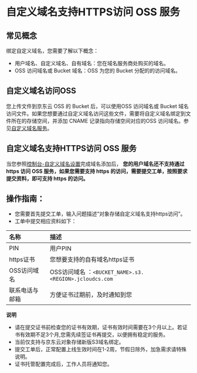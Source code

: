 # 自定义域名支持HTTPS访问 OSS 服务

## 常见概念
绑定自定义域名，您需要了解以下概念：

- 用户域名、自定义域名、自有域名：您在域名服务商处购买的域名。
- OSS 访问域名或 Bucket 域名：OSS 为您的 Bucket 分配的的访问域名。

## 自定义域名访问OSS

您上传文件到京东云 OSS 的 Bucket 后，可以使用OSS 访问域名或 Bucket 域名访问文件。如果您想要通过自定义域名访问这些文件，需要将自定义域名绑定到文件所在的存储空间，并添加 CNAME 记录指向存储空间对应的OSS 访问域名。参见[自定义域名服务](../Operation-Guide/Manage-Bucket/Set-Custom-Domain-Name-2.md)。

## 自定义域名支持HTTPS访问 OSS 服务

当您参照[控制台-自定义域名设置](../Operation-Guide/Manage-Bucket/Set-Custom-Domain-Name-2.md)完成域名添加后，
**您的用户域名还不支持通过 https 访问 OSS 服务，如果您需要支持 https 的访问，需要提交工单，按照要求提交资料，即可支持 https 的访问。**

## 操作指南：

* 您需要首先提交工单，输入问题描述“对象存储自定义域名支持https访问”。
* 工单中提交相应资料如下：

|名称                | 描述                | 
| :------------------- | :-----------|
|   PIN  |用户PIN | 
|  https证书               | 您想要支持的自有域名https证书   | 
| OSS访问域名            | OSS访问域名 ：```<BUCKET_NAME>.s3.<REGION>.jcloudcs.com ```  | 
| 联系电话与邮箱        |  方便证书过期前，及时通知到您   |  

**说明**

* 请在提交证书前检查您的证书有效期，证书有效时间需要在3个月以上。若证书有效期不足3个月,您需先续签证书再提交，以便拥有稳定的服务。
* 当前仅支持与京东云对象存储新版S3域名绑定。
* 提交工单后，正常配置上线生效时间在1-2周，节假日除外，加急需求请特殊说明。
* 证书托管配置完成后，工作人员将通知您。




